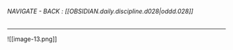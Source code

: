 
###### NAVIGATE - BACK : [[OBSIDIAN.daily.discipline.d028|oddd.028]]
-----


![[image-13.png]]




